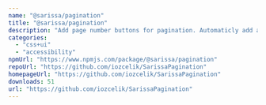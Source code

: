 ```yaml
---
name: "@sarissa/pagination"
title: "@sarissa/pagination"
description: "Add page number buttons for pagination. Automaticly add and disable numbers as current page number."
categories:
  - "css+ui"
  - "accessibility"
npmUrl: "https://www.npmjs.com/package/@sarissa/pagination"
repoUrl: "https://github.com/iozcelik/SarissaPagination"
homepageUrl: "https://github.com/iozcelik/SarissaPagination"
downloads: 51
url: "https://github.com/iozcelik/SarissaPagination"
---
```


